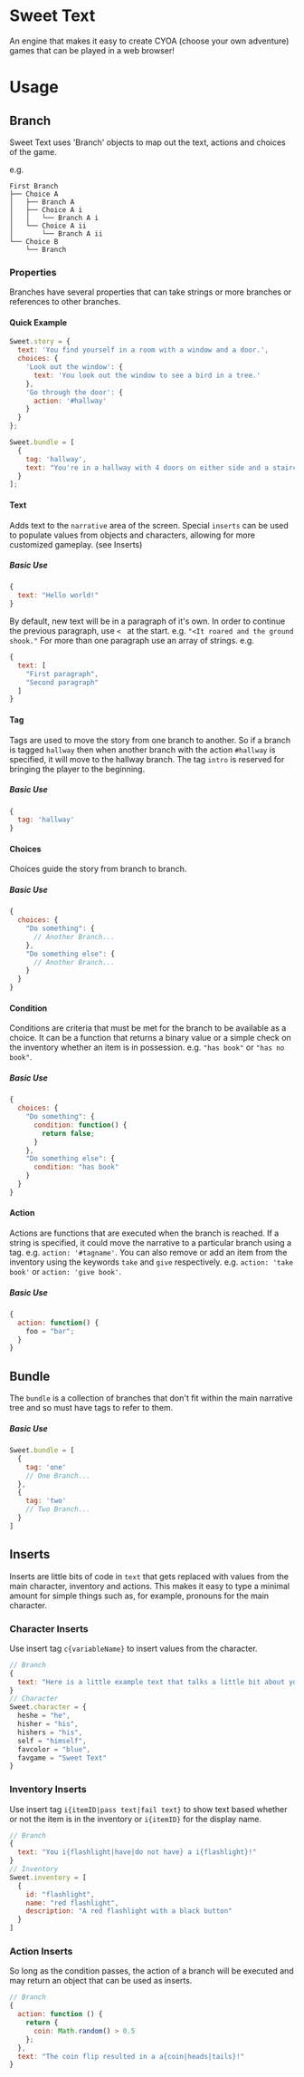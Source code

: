 Sweet Text
==========

An engine that makes it easy to create CYOA (choose your own adventure) games
that can be played in a web browser!

# Usage

## Branch

Sweet Text uses 'Branch' objects to map out the text, actions and choices of the
game.

e.g.
```
First Branch
├── Choice A
│   ├── Branch A
│   ├── Choice A i
│   │   └── Branch A i
│   └── Choice A ii
│       └── Branch A ii
└── Choice B
    └── Branch
```

### Properties

Branches have several properties that can take strings or more branches or
references to other branches.

#### Quick Example

```javascript
Sweet.story = {
  text: 'You find yourself in a room with a window and a door.',
  choices: {
    'Look out the window': {
      text: 'You look out the window to see a bird in a tree.'
    },
    'Go through the door': {
      action: '#hallway'
    }
  }
};

Sweet.bundle = [
  {
    tag: 'hallway',
    text: "You're in a hallway with 4 doors on either side and a staircase at the end."
  }
];
```

#### Text

Adds text to the `narrative` area of the screen. Special `inserts` can be used to populate values from objects and characters, allowing for more customized gameplay. (see Inserts)

##### Basic Use
```javascript
{
  text: "Hello world!"
}
```

By default, new text will be in a paragraph of it's own. In order to continue the previous paragraph, use `< ` at the start. e.g. `"<It roared and the ground shook."` For more than one paragraph use an array of strings.
e.g.
```javascript
{
  text: [
    "First paragraph",
    "Second paragraph"
  ]
}
```

#### Tag

Tags are used to move the story from one branch to another. So if a branch is tagged `hallway` then when another branch with the action `#hallway` is specified, it will move to the hallway branch. The tag `intro` is reserved for bringing the player to the beginning.

##### Basic Use
```javascript
{
  tag: 'hallway'
}
```

#### Choices

Choices guide the story from branch to branch.

##### Basic Use
```javascript
{
  choices: {
    "Do something": {
      // Another Branch...
    },
    "Do something else": {
      // Another Branch...
    }
  }
}
```

#### Condition

Conditions are criteria that must be met for the branch to be available as a choice. It can be a function that returns a binary value or a simple check on the inventory whether an item is in possession. e.g. `"has book"` or `"has no book"`.

##### Basic Use
```javascript
{
  choices: {
    "Do something": {
      condition: function() {
        return false;
      }
    },
    "Do something else": {
      condition: "has book"
    }
  }
}
```

#### Action

Actions are functions that are executed when the branch is reached. If a string is specified, it could move the narrative to a particular branch using a tag. e.g. `action: '#tagname'`. You can also remove or add an item from the inventory using the keywords `take` and `give` respectively. e.g. `action: 'take book'` or `action: 'give book'`.

##### Basic Use
```javascript
{
  action: function() {
    foo = "bar";
  }
}
```

## Bundle

The `bundle` is a collection of branches that don't fit within the main narrative tree and so must have tags to refer to them.

##### Basic Use
```javascript
Sweet.bundle = [
  {
    tag: 'one'
    // One Branch...
  },
  {
    tag: 'two'
    // Two Branch...
  }
]
```

## Inserts

Inserts are little bits of code in `text` that gets replaced with values from the main character, inventory and actions. This makes it easy to type a minimal amount for simple things such as, for example, pronouns for the main character.

### Character Inserts

Use insert tag `c{variableName}` to insert values from the character.

```javascript
// Branch
{
  text: "Here is a little example text that talks a little bit about your character. c{hisher} favorite color is c{favcolor}. c{heshe} likes to play c{favgame}."
}
// Character
Sweet.character = {
  heshe = "he",
  hisher = "his",
  hishers = "his",
  self = "himself",
  favcolor = "blue",
  favgame = "Sweet Text"
}
```

### Inventory Inserts

Use insert tag `i{itemID|pass text|fail text}` to show text based whether or not the item is in the inventory or `i{itemID}` for the display name.

```javascript
// Branch
{
  text: "You i{flashlight|have|do not have} a i{flashlight}!"
}
// Inventory
Sweet.inventory = [
  {
    id: "flashlight",
    name: "red flashlight",
    description: "A red flashlight with a black button"
  }
]
```

### Action Inserts

So long as the condition passes, the action of a branch will be executed and may return an object that can be used as inserts.
```javascript
// Branch
{
  action: function () {
    return {
      coin: Math.random() > 0.5
    };
  },
  text: "The coin flip resulted in a a{coin|heads|tails}!"
}
```
